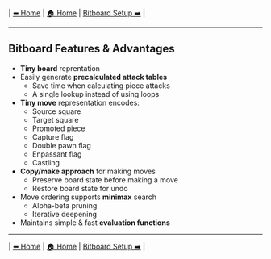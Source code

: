 | [⬅️ Home](README.md) | [🏠 Home](README.md) | [Bitboard Setup ➡️](bitboard-setup.md) |

---

## Bitboard Features & Advantages

* **Tiny board** reprentation
* Easily generate **precalculated attack tables**
  * Save time when calculating piece attacks
  * A single lookup instead of using loops
* **Tiny move** representation encodes:
  * Source square
  * Target square
  * Promoted piece
  * Capture flag
  * Double pawn flag
  * Enpassant flag
  * Castling
* **Copy/make approach** for making moves
  * Preserve board state before making a move
  * Restore board state for undo
* Move ordering supports **minimax** search
  * Alpha-beta pruning
  * Iterative deepening
* Maintains simple & fast **evaluation functions**

---

| [⬅️ Home](README.md) | [🏠 Home](README.md) | [Bitboard Setup ➡️](bitboard-setup.md) |
